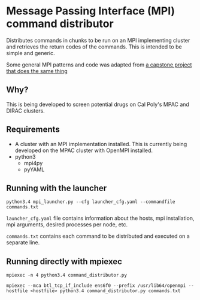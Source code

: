 # Message Passing Interface (MPI) command distributor

Distributes commands in chunks to be run on an MPI implementing cluster and retrieves the return codes of the commands. This is intended to be simple and generic.

Some general MPI patterns and code was adapted from [a capstone project that does the same thing](https://github.com/lrbrantley/MPiDock)


## Why?

This is being developed to screen potential drugs on Cal Poly's MPAC and DIRAC clusters.


## Requirements

- A cluster with an MPI implementation installed. This is currently being developed on the MPAC cluster with OpenMPI installed.
- python3
    + mpi4py
    + pyYAML


## Running with the launcher

`python3.4 mpi_launcher.py --cfg launcher_cfg.yaml --commandfile commands.txt`

`launcher_cfg.yaml` file contains information about the hosts, mpi installation, mpi arguments, desired processes per node, etc.

`commands.txt` contains each command to be distributed and executed on a separate line.


## Running directly with mpiexec

`mpiexec -n 4 python3.4 command_distributor.py`

`mpiexec --mca btl_tcp_if_include ens6f0 --prefix /usr/lib64/openmpi --hostfile <hostfile> python3.4 command_distributor.py commands.txt`
